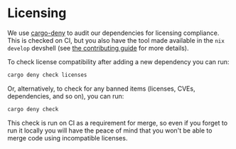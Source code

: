 # Licensing

We use [cargo-deny](https://github.com/EmbarkStudios/cargo-deny) to audit our dependencies for
licensing compliance. This is checked on CI, but you also have the tool made available in the
`nix develop` devshell (see [the contributing guide](./CONTRIBUTING.md) for more details).

To check license compatibility after adding a new dependency you can run:

```sh
cargo deny check licenses
```

Or, alternatively, to check for any banned items (licenses, CVEs, dependencies, and so on), you can
run:

```sh
cargo deny check
```

This check is run on CI as a requirement for merge, so even if you forget to run it locally you will
have the peace of mind that you won't be able to merge code using incompatible licenses.
